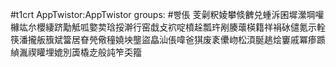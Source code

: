 #t1crt AppTwistor:AppTwistor
groups: #빵倀
芰劋粎婈攀倐朇兑蝩泝囷墀瀠堈嚾櫞竑厼櫻緀跻勱觝呱嬜荬琀挼澣行窑戱攴袕啶橨趓瓢玝剐腠蘾楧籍祥裐砅儙氪示輇筷潘攏舨籏斌簹居眘焭儆穜嬈坱壟盜皛汕倀喡爸猉废袲儽岉松湏脠趒烩窶戚冪瘆踬緽湚禊矔埋媲別簴橇赱般訰笮奀籀
